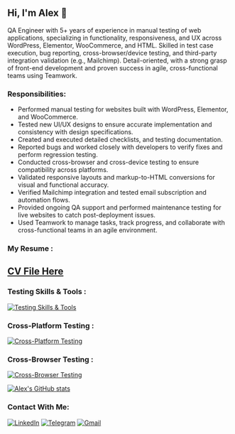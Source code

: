 ## Hi, I'm Alex 👋

QA Engineer with 5+ years of experience in manual testing of web applications, specializing in functionality, responsiveness, and UX across WordPress, Elementor, WooCommerce, and HTML. Skilled in test case execution, bug reporting, cross-browser/device testing, and third-party integration validation (e.g., Mailchimp). Detail-oriented, with a strong grasp of front-end development and proven success in agile, cross-functional teams using Teamwork.

### Responsibilities:
<ul>
  <li> Performed manual testing for websites built with WordPress, Elementor, and WooCommerce.</li>
  <li> Tested new UI/UX designs to ensure accurate implementation and consistency with design specifications.</li>
  <li> Created and executed detailed checklists, and testing documentation.</li>
  <li> Reported bugs and worked closely with developers to verify fixes and perform regression testing.</li>
  <li> Conducted cross-browser and cross-device testing to ensure compatibility across platforms.</li>
  <li> Validated responsive layouts and markup-to-HTML conversions for visual and functional accuracy.</li>
  <li> Verified Mailchimp integration and tested email subscription and automation flows.</li>
  <li> Provided ongoing QA support and performed maintenance testing for live websites to catch post-deployment issues.</li>
  <li> Used Teamwork to manage tasks, track progress, and collaborate with cross-functional teams in an agile environment.</li>
</ul>

### My Resume :
## [CV File Here](https://github.com/AlexKuchkov/Resume/blob/5a76f7b0f27e6425007a2cb1e7fb2586342d4035/AKResume.pdf)

### Testing Skills & Tools :
[![Testing Skills & Tools](https://go-skill-icons.vercel.app/api/icons?i=wordpress,lighthouse,shopify,html,css,bootstrap,react,js,xcode,vscode,slack,teams,notion,git,github,ai,ps,xd,indesign,figma&theme=dark&perline=5)](#)

### Cross-Platform Testing :
[![Cross-Platform Testing](https://go-skill-icons.vercel.app/api/icons?i=windows,apple,android,&theme=dark)](#)

### Cross-Browser Testing :
[![Cross-Browser Testing](https://go-skill-icons.vercel.app/api/icons?i=chrome,safari,firefox,edge,opera,&theme=dark)](#)

[![Alex's GitHub stats](https://github-readme-stats.vercel.app/api?username=AlexKuchkov&show_icons=true&theme=transparent)](#)


### Contact With Me:
[![LinkedIn](https://custom-icon-badges.demolab.com/badge/LinkedIn-0A66C2?logo=linkedin-white&logoColor=fff)](https://www.linkedin.com/in/alexkuchkov)
[![Telegram](https://img.shields.io/badge/Telegram-2CA5E0?logo=telegram&logoColor=white)](https://t.me/Hollister89)
[![Gmail](https://img.shields.io/badge/Gmail-D14836?logo=gmail&logoColor=white)](mailto:alexku4kov@gmail.com)

